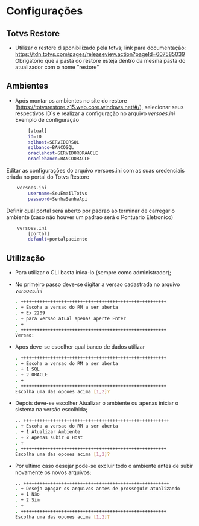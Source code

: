 # Configurações


## Totvs Restore
* Utilizar o restore disponibilizado pela totvs;
    link para documentação:  https://tdn.totvs.com/pages/releaseview.action?pageId=607585039
    Obrigatorio que a pasta do restore esteja dentro da mesma pasta do atualizador com o nome "restore"

## Ambientes
* Após montar os ambientes no site do restore (https://totvsrestore.z15.web.core.windows.net/#/), selecionar seus respectivos ID´s e realizar a configuração no arquivo *versoes.ini*
Exemplo de configuração
    
```sh
        [atual]
        id=ID
        sqlhost=SERVIDORSQL
        sqlbanco=BANCOSQL
        oraclehost=SERVIDORORAACLE
        oraclebanco=BANCOORACLE
```

Editar as configurações do arquivo versoes.ini com as suas credenciais criada no portal do Totvs Restore 
```sh
    versoes.ini
        username=SeuEmailTotvs
        password=SenhaSenhaApi
```


Definir qual portal será aberto por padrao ao terminar de carregar o ambiente (caso não houver um padrao será o Pontuario Eletronico) 
```sh
    versoes.ini
        [portal]
        default=portalpaciente
```


## Utilização
* Para utilizar o CLI basta inica-lo (sempre como administrador);
* No primeiro passo deve-se digitar a versao cadastrada no arquivo *versoes.ini*
    ```sh
    . ++++++++++++++++++++++++++++++++++++++++++++++++++++++
    . + Escoha a versao do RM a ser aberta
    . + Ex 2209
    . + para versao atual apenas aperte Enter
    . +
    . ++++++++++++++++++++++++++++++++++++++++++++++++++++++
    Versao:
    ```
    
* Apos deve-se escolher qual banco de dados utilizar
    ```sh
    . ++++++++++++++++++++++++++++++++++++++++++++++++++++++
    . + Escoha a versao do RM a ser aberta
    . + 1 SQL
    . + 2 ORACLE
    . +
    . ++++++++++++++++++++++++++++++++++++++++++++++++++++++
    Escolha uma das opcoes acima [1,2]?
    ```

* Depois deve-se escolher Atualizar o ambiente ou apenas iniciar o sistema na versão escolhida;
    ```sh
    .. ++++++++++++++++++++++++++++++++++++++++++++++++++++++
    . + Escoha a versao do RM a ser aberta
    . + 1 Atualizar Ambiente
    . + 2 Apenas subir o Host
    . +
    . ++++++++++++++++++++++++++++++++++++++++++++++++++++++
    Escolha uma das opcoes acima [1,2]?
    ```


* Por ultimo caso desejar pode-se excluir todo o ambiente antes de subir novamente os novos arquivos;
    ```sh
    .. ++++++++++++++++++++++++++++++++++++++++++++++++++++++
    . + Deseja apagar os arquivos antes de prosseguir atualizando
    . + 1 Não
    . + 2 Sim
    . +
    . ++++++++++++++++++++++++++++++++++++++++++++++++++++++
    Escolha uma das opcoes acima [1,2]?
    ```
